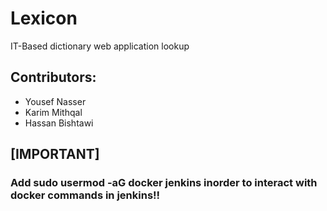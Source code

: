 # Lexicon
IT-Based dictionary web application lookup
## Contributors:

- Yousef Nasser
- Karim Mithqal
- Hassan Bishtawi

## [IMPORTANT]

### Add sudo usermod -aG docker jenkins inorder to interact with docker commands in jenkins!!
